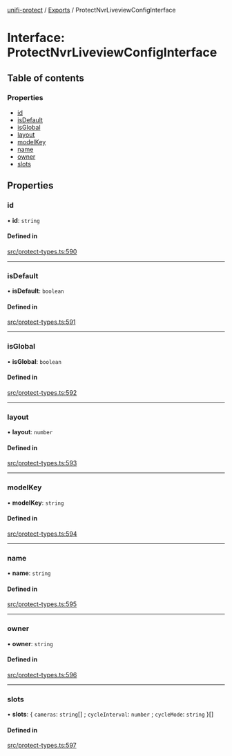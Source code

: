 [unifi-protect](../README.md) / [Exports](../modules.md) / ProtectNvrLiveviewConfigInterface

# Interface: ProtectNvrLiveviewConfigInterface

## Table of contents

### Properties

- [id](ProtectNvrLiveviewConfigInterface.md#id)
- [isDefault](ProtectNvrLiveviewConfigInterface.md#isdefault)
- [isGlobal](ProtectNvrLiveviewConfigInterface.md#isglobal)
- [layout](ProtectNvrLiveviewConfigInterface.md#layout)
- [modelKey](ProtectNvrLiveviewConfigInterface.md#modelkey)
- [name](ProtectNvrLiveviewConfigInterface.md#name)
- [owner](ProtectNvrLiveviewConfigInterface.md#owner)
- [slots](ProtectNvrLiveviewConfigInterface.md#slots)

## Properties

### id

• **id**: `string`

#### Defined in

[src/protect-types.ts:590](https://github.com/hjdhjd/unifi-protect/blob/a8068b4/src/protect-types.ts#L590)

___

### isDefault

• **isDefault**: `boolean`

#### Defined in

[src/protect-types.ts:591](https://github.com/hjdhjd/unifi-protect/blob/a8068b4/src/protect-types.ts#L591)

___

### isGlobal

• **isGlobal**: `boolean`

#### Defined in

[src/protect-types.ts:592](https://github.com/hjdhjd/unifi-protect/blob/a8068b4/src/protect-types.ts#L592)

___

### layout

• **layout**: `number`

#### Defined in

[src/protect-types.ts:593](https://github.com/hjdhjd/unifi-protect/blob/a8068b4/src/protect-types.ts#L593)

___

### modelKey

• **modelKey**: `string`

#### Defined in

[src/protect-types.ts:594](https://github.com/hjdhjd/unifi-protect/blob/a8068b4/src/protect-types.ts#L594)

___

### name

• **name**: `string`

#### Defined in

[src/protect-types.ts:595](https://github.com/hjdhjd/unifi-protect/blob/a8068b4/src/protect-types.ts#L595)

___

### owner

• **owner**: `string`

#### Defined in

[src/protect-types.ts:596](https://github.com/hjdhjd/unifi-protect/blob/a8068b4/src/protect-types.ts#L596)

___

### slots

• **slots**: { `cameras`: `string`[] ; `cycleInterval`: `number` ; `cycleMode`: `string`  }[]

#### Defined in

[src/protect-types.ts:597](https://github.com/hjdhjd/unifi-protect/blob/a8068b4/src/protect-types.ts#L597)
